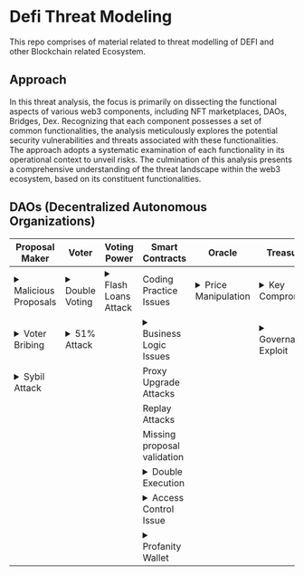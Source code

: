 # Defi Threat Modeling
This repo comprises of material related to threat modelling of DEFI and other Blockchain related Ecosystem.

## Approach 
In this threat analysis, the focus is primarily on dissecting the functional aspects of various web3 components, including NFT marketplaces, DAOs, Bridges, Dex. Recognizing that each component possesses a set of common functionalities, the analysis meticulously explores the potential security vulnerabilities and threats associated with these functionalities. The approach adopts a systematic examination of each functionality in its operational context to unveil risks. The culmination of this analysis presents a comprehensive understanding of the threat landscape within the web3 ecosystem, based on its constituent functionalities.


## DAOs (Decentralized Autonomous Organizations)
| Proposal Maker      | Voter          | Voting Power       | Smart Contracts             | Oracle             | Treasury          |
| ------------------- | -------------- | ------------------ | --------------------------- | ------------------ | ----------------- | 
| <details><summary>Malicious Proposals</summary>*DAOs beauty is that anyone can submit a proposal. Generally the verification of the proposal lies with the voters and the community. If a Malicious proposal is submiited and not examined and verfied correctly it can have a devastating effects. The classic example to Malicos Proposal Attack is of Tornado Cash in which attacker submitted a malious proposal and gained control over the DAO. Source:https://twitter.com/samczsun/status/1660012956632104960*</details> | <details><summary>Double Voting</summary>*Double Voting refers to the term where an attacker can double vote on a same proposal and affect the outcome of the proposal. This can arise due to the logic flaw in the code of voting code.It is recommended checking the following scenarios:<br><br>vote → transfer → vote again;<br>vote → delegate → vote again;<br>mangle a vote() arguments to add extra voting power;<br>check for reentrancy.*</details>  | <details><summary>Flash Loans Attack</summary>*A Flash Loan Attack is a type of exploit , where an attacker takes advantage of the flash loan feature to manipulate market/protocol conditions. In this type of attack, a malicious actor borrows a large amount of cryptocurrency through a flash loan, uses it to manipulate the market prices of assets, and then repays the loan within the same transaction block. In case of DAOs attacker can use flash loan to gain high amount of voting power and execute proposal in the same block.<br>Example:<br>https://bean.money/blog/beanstalk-governance-exploit<br>https://medium.com/@nvy_0x/the-beanstalk-bean-exploit-b038f4d324ea*</details> | Coding Practice Issues                 | <details><summary>Price Manipulation</summary>*Oracle Price Manipulation refers to an attack where a malicious actor manipulates the data provided by an oracle to exploit a smart contract or DAO. Many DeFi applications and DAOs rely on this data for critical functions, manipulating an oracle can have severe consequences, including the wrongful distribution of funds or the misrepresentation of asset values.<br>An attacker can manipulate oracle to gain tokens at a low price and get high voting power. An attacker can leverage this to vote on proposal in the DAO*</details> | <details><summary>Key Compromise</summary>*A Private Keys Compromise attack in the context of DAOs occurs when an unauthorized entity gains access to the private keys of participants, especially those who hold significant amounts of governance tokens or who have elevated permissions within the DAO. Private keys are crucial for signing transactions and controlling assets on a blockchain. When private keys are compromised, the attacker essentially gains full control over the associated wallet and can manipulate the DAO by making unauthorized transactions, voting on proposals, or even siphoning funds from the DAO.Keys compromise is considered as END GAME!*</details>    | 
| <details><summary>Voter Bribing</summary>*Voter Bribing in DAOs refers to a malicious practice where an entity offers incentives, to members of a Decentralized Autonomous Organization (DAO) in exchange for their voting power or specific voting actions. The intent behind this is usually to manipulate the decision-making process of the DAO to achieve outcomes favorable to the attacker, which may not necessarily be in the best interests of the DAO or its broader community. The likelyhood of this attack depends upon the value to be extracted from the sucessfull exploitation. It should be +ve after the incentives offered to the voters.*</details>       | <details><summary>51% Attack</summary>*In terms of DAO 51% Attack refers to the term in which an attacker gains more the 2/3 of the voting power and affects the outcome of the proposal. An attacker pocessing 51% of the voting power can unilateraly pass the proposal. Flash Loan attacks can be considered a type of 51% Attack.<br>Aragon DAO faced the similar attack but averted it https://blog.aragon.org/aragon-repurposes-dao-to-ensure-treasury-serves-its-mission/*</details>     |                    | <details><summary>Business Logic Issues</summary>*Business Logic Issues in the context of DAOs refer to vulnerabilities that arise due to flaws in the underlying smart contracts' code or design. Unlike other attacks that exploit the blockchain network, this type of attack takes advantage of unintended consequences of how the smart contract is programmed. It can lead to unauthorized actions, such as the manipulation of votes, fund theft, or unintended distribution of tokens.<br>Example:<br>Yam Finance suffered an issue in it rebase() method due to which after every rebase() $500k worth of yCRV will be added to the YAM treasury. If rebase happens as per the issue ,no further governance actions will possible as so many YAM will be held in the reserve that it will be impossible for any proposals.<br>https://medium.com/yam-finance/save-yam-245598d81cec*</details>       |                    | <details><summary>Governance Exploit</summary>*A Governance Takeover attack in the context of DAOs occurs when an entity gains control over a significant portion of the governance tokens, allowing them to unilaterally dictate the decisions and proposals within the DAO. By obtaining a majority or a critical mass of governance tokens, the attacker essentially takes over the governance process, and can then make decisions that benefit themselves at the expense of other participants, such as diverting funds, changing protocols, or making other malicious alterations to the DAO’s operations. Governance Takeover can also be carried out by passing of a malicious proposal proposed by attacker.<br>Example:<br>Takeover of Tornado Cash is a classic example.<br>https://decrypt.co/140932/tornado-cash-governance-attacker-offers-dao-new-lifeline-expensive-lesson*</details> |
| <details><summary>Sybil Attack</summary>*A Sybil Attack in the context of DAOs is when an attacker creates multiple fake identities, or controls a large number of accounts, in order to exert disproportionate influence over the decision-making process. By flooding the network with these identities, the attacker seeks to manipulate voting or consensus mechanisms in the DAO to their advantage, often at the expense of other participants and the overall health of the system.<br>Example of Sybil Attack can be SteemIt vs Justin Sun , where Sun gained control of the steemit network.Justin Sun, the founder of TRON, acquired Steemit Inc., which was one of the major organizations in the Steem ecosystem. With this acquisition, he also obtained a large quantity of pre-mined STEEM tokens, known as the "Steemit stake," which were originally meant for development and not to be used for governance.<br>Sun used these tokens in conjunction with major exchanges (Binance, Huobi, and Poloniex) to vote in new witnesses, effectively taking over the governance of the Steem blockchain. Many in the community viewed this as a hostile takeover, as it centralized control over a network that was intended to be decentralized.<br>In response, a large portion of the community decided to execute a hard fork to create a new blockchain, Hive, which was essentially a copy of the Steem blockchain but without the Steemit stake. This allowed them to continue with a more decentralized governance model.*</details>        |  |                    | Proxy Upgrade Attacks             |                    |                   | 
|                     |                |                    | Replay Attacks              |                    |                   | 
|                     |                |                    | Missing proposal validation |                    |                   | 
|                     |                |                    | <details><summary>Double Execution</summary>*In terms of DAO , Double Execution refers to a Smart Contract issue in which an attacker can execute a reentrancy in the execute/vote method of the DAO in the same Block.<br>A theoretical example can be a DAO with voting functionality and in the voting() or execution() there exist a reentrancy and an attacker can abuse it to cause double voting which will eventually affect the output of the proposal.*</details>            |                    |                   |
|                     |                |                    | <details><summary>Access Control Issue</summary>*Access control issues refer to a type of security vulnerability that occurs when inadequate controls or restrictions exist on who can access and modify certain resources or data within a system. In terms of DAO an attacker can leverage a misconfigured access control to execute higer leverage methods which can have implication depending upon the methods.<br>Example:<b1>DaoMaker was exploited for ~$4m. They left the `init` function unprotected. The attacker re-initialized the contract with malicious data and then called `emergencyExit` to get away with the funds.<br>https://twitter.com/Mudit__Gupta/status/1434059922774237185*</details>|||
|                     |                |                    | <details><summary>Profanity Wallet</summary>*A vulnerability in Profanity Wallets were identified by 1inch via which it was possible to crack the Private keys of Wallets generated via Profanity Generator.<br>Example:<br>Two projects were hacked via profanity issue<br>FriesDao:https://twitter.com/friesdao/status/1585712229067915264<br>Wintermute: https://twitter.com/EvgenyGaevoy/status/1572329148411936770<br>Although Wintermute is not a DAO but the threat is applicable across all type of Blockchain Apps deployed using profanity wallets*</details>|||